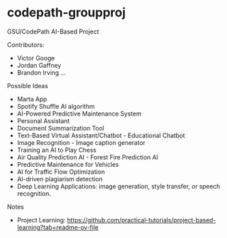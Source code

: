 # codepath-groupproj

GSU/CodePath AI-Based Project

Contributors:
  - Victor Googe
  - Jordan Gaffney
  - Brandon Irving
  ...

Possible Ideas
  - Marta App
  - Spotify Shuffle Al algorithm
  - AI-Powered Predictive Maintenance System
  - Personal Assistant
  - Document Summarization Tool
  - Text-Based Virtual Assistant/Chatbot - Educational Chatbot
  - Image Recognition - Image caption generator
  - Training an AI to Play Chess
  - Air Quality Prediction AI - Forest Fire Prediction AI
  - Predictive Maintenance for Vehicles
  - AI for Traffic Flow Optimization
  - AI-driven plagiarism detection
  - Deep Learning Applications: image generation, style transfer, or speech recognition.


    
Notes
  - Project Learning: https://github.com/practical-tutorials/project-based-learning?tab=readme-ov-file
